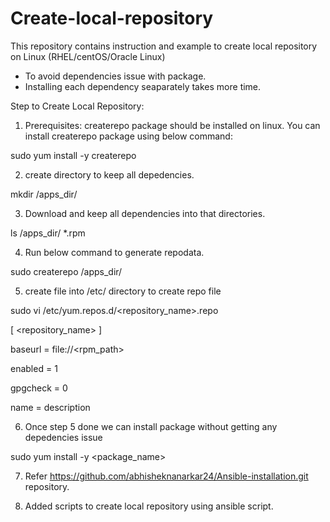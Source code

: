# Create-local-repository
This repository contains instruction and example to create local repository on Linux (RHEL/centOS/Oracle Linux)
- To avoid dependencies issue with package.
- Installing each dependency seaparately takes more time.

Step to Create Local Repository:

1. Prerequisites: createrepo package should be installed on linux. You can install createrepo package using below command:


  sudo yum install -y createrepo


2. create directory to keep all depedencies. 

  mkdir /apps_dir/


3. Download and keep all dependencies into that directories.

  ls /apps_dir/
  *.rpm


4. Run below command to generate repodata.


  sudo createrepo /apps_dir/


5. create file into /etc/ directory to create repo file


  sudo vi /etc/yum.repos.d/<repository_name>.repo

  [ <repository_name> ]
  
  baseurl = file://<rpm_path>
  
  enabled = 1
  
  gpgcheck = 0
  
  name = description

6. Once step 5 done we can install package without getting any depedencies issue


  sudo yum install -y <package_name>
  
 7. Refer https://github.com/abhisheknanarkar24/Ansible-installation.git repository.
 
 8. Added scripts to create local repository using ansible script.

